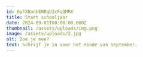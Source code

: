 ```yaml
---
id: 6yFXBmnbENRgU3cFgQMRX
title: Start schooljaar
date: 2024-09-01T00:00:00.000Z
thumbnail: /assets/uploads/img.png
image: /assets/uploads/2.jpg
alt: Doe je mee?
text: Schrijf je in voor het einde van september.
---
```


